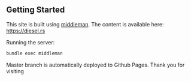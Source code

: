 ## Getting Started

This site is built using [middleman](https://middlemanapp.com/).
The content is available here: https://diesel.rs

Running the server:
```sh
bundle exec middleman
```

Master branch is automatically deployed to Github Pages.
Thank you for visiting
